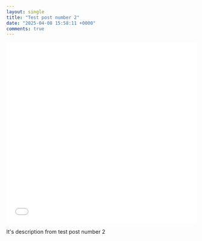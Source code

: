 ```yaml
---
layout: single
title: "Test post number 2"
date: "2025-04-08 15:58:11 +0000"
comments: true
---
```


<iframe 
  src=imageUrl 
  style="width:100%; max-width:640px; height:480px; border:none;" 
  allow="autoplay">
</iframe>

It's description from test post number 2
